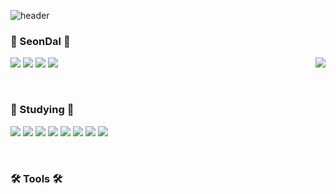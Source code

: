 <!--
**whkakrkr/whkakrkr** is a ✨ _special_ ✨ repository because its `README.md` (this file) appears on your GitHub profile.
-->

![header](https://capsule-render.vercel.app/api?type=waving&color=auto&height=200&section=header&text=printf("Hello,%20SeonDal%20!");&fontSize=30&animation=fadeIn)

<h3>🐔 SeonDal 🐔</h3>

<img align="right" src="http://mazassumnida.wtf/api/v2/generate_badge?boj=whkakrkr">

<p>
            <a href="https://github.com/seondal">
                      <img src="https://hits.seeyoufarm.com/api/count/incr/badge.svg?url=https%3A%2F%2Fgithub.com%2Fseondal&count_bg=%23000000&title_bg=%23000000&icon=github.svg&icon_color=%23E7E7E7&title=GitHub&edge_flat=false)"/></a>
          <a href="https://www.instagram.com/coding_seondal/">
                    <img src="https://img.shields.io/badge/Instagram-E4405F?style=flat-square&logo=Instagram&logoColor=white)"/></a>
          <a href="https://github.com/seondal">
                    <img src="https://img.shields.io/badge/Tistory-000000?style=flat-square&logoColor=white"/></a>
          <a href="mailto:whkakrkr@gmail.com">
                    <img src="https://img.shields.io/badge/Gmail-D14836?style=flat-square&logo=instagram&logoColor=white"/></a>
</p>
          
</br>

<h3>📝 Studying 📝</h3>
<p>
          <img src="https://img.shields.io/badge/C++-00599C?style=flat-square&logo=C%2B%2B&logoColor=white"/></a>
          <img src="https://img.shields.io/badge/Swift-FA7343?style=flat-square&logo=swift&logoColor=white"/></a>
          <img src="https://img.shields.io/badge/HTML5-E34F26?style=flat-square&logo=html5&logoColor=white"/></a>
          <img src="https://img.shields.io/badge/CSS3-1572B6?style=flat-square&logo=css3&logoColor=white"/></a>
          <img src="https://img.shields.io/badge/Python-3776AB?style=flat-square&logo=python&logoColor=white"/></a>
          <img src="https://img.shields.io/badge/Java-007396?style=flat-square&logo=java&logoColor=white"/></a>
          <img src="https://img.shields.io/badge/JavaScript-F7DF1E?style=flat-square&logo=javascript&logoColor=white"/></a>
          <img src="https://img.shields.io/badge/Kotlin-0095D5?style=flat-square&logo=kotlin&logoColor=white"/></a>
</p>

</br>

<h3>🛠️ Tools 🛠️</h3>

<!-- [![Anurag's github stats](https://github-readme-stats.vercel.app/api?username=seondal)](https://github.com/anuraghazra/github-readme-stats) -->
 
<!--![footer](https://capsule-render.vercel.app/api?type=egg&color=auto&height=100&section=footer&)-->

